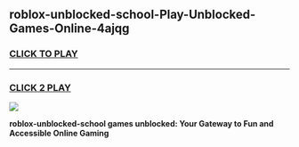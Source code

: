 
## roblox-unblocked-school-Play-Unblocked-Games-Online-4ajqg
<h3>
<a href="https://premium76.site?title=roblox-unblocked-school&ref=25A">CLICK TO PLAY</a></h3>
<hr>

<h3>
<a href="https://premium76.site?title=roblox-unblocked-school&ref=25A">CLICK 2 PLAY</a>
  
</h3>

<a href="https://premium76.site?title=roblox-unblocked-school&ref=25A"><img src="https://clearcache.store/games.png"></a>


**roblox-unblocked-school games unblocked: Your Gateway to Fun and Accessible Online Gaming**
